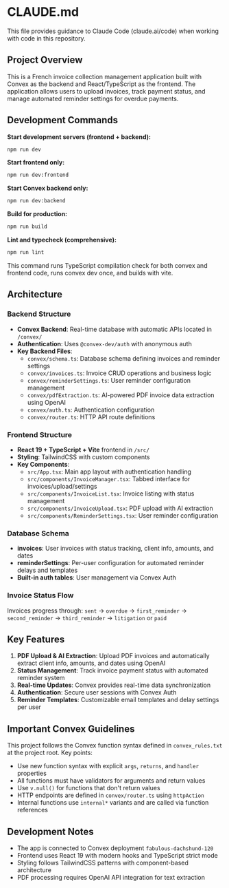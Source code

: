 # CLAUDE.md

This file provides guidance to Claude Code (claude.ai/code) when working with code in this repository.

## Project Overview

This is a French invoice collection management application built with Convex as the backend and React/TypeScript as the frontend. The application allows users to upload invoices, track payment status, and manage automated reminder settings for overdue payments.

## Development Commands

**Start development servers (frontend + backend):**
```bash
npm run dev
```

**Start frontend only:**
```bash
npm run dev:frontend
```

**Start Convex backend only:**
```bash
npm run dev:backend
```

**Build for production:**
```bash
npm run build
```

**Lint and typecheck (comprehensive):**
```bash
npm run lint
```

This command runs TypeScript compilation check for both convex and frontend code, runs convex dev once, and builds with vite.

## Architecture

### Backend Structure
- **Convex Backend**: Real-time database with automatic APIs located in `/convex/`
- **Authentication**: Uses `@convex-dev/auth` with anonymous auth
- **Key Backend Files**:
  - `convex/schema.ts`: Database schema defining invoices and reminder settings
  - `convex/invoices.ts`: Invoice CRUD operations and business logic
  - `convex/reminderSettings.ts`: User reminder configuration management
  - `convex/pdfExtraction.ts`: AI-powered PDF invoice data extraction using OpenAI
  - `convex/auth.ts`: Authentication configuration
  - `convex/router.ts`: HTTP API route definitions

### Frontend Structure
- **React 19 + TypeScript + Vite** frontend in `/src/`
- **Styling**: TailwindCSS with custom components
- **Key Components**:
  - `src/App.tsx`: Main app layout with authentication handling
  - `src/components/InvoiceManager.tsx`: Tabbed interface for invoices/upload/settings
  - `src/components/InvoiceList.tsx`: Invoice listing with status management
  - `src/components/InvoiceUpload.tsx`: PDF upload with AI extraction
  - `src/components/ReminderSettings.tsx`: User reminder configuration

### Database Schema
- **invoices**: User invoices with status tracking, client info, amounts, and dates
- **reminderSettings**: Per-user configuration for automated reminder delays and templates
- **Built-in auth tables**: User management via Convex Auth

### Invoice Status Flow
Invoices progress through: `sent` → `overdue` → `first_reminder` → `second_reminder` → `third_reminder` → `litigation` or `paid`

## Key Features

1. **PDF Upload & AI Extraction**: Upload PDF invoices and automatically extract client info, amounts, and dates using OpenAI
2. **Status Management**: Track invoice payment status with automated reminder system
3. **Real-time Updates**: Convex provides real-time data synchronization
4. **Authentication**: Secure user sessions with Convex Auth
5. **Reminder Templates**: Customizable email templates and delay settings per user

## Important Convex Guidelines

This project follows the Convex function syntax defined in `convex_rules.txt` at the project root. Key points:
- Use new function syntax with explicit `args`, `returns`, and `handler` properties
- All functions must have validators for arguments and return values
- Use `v.null()` for functions that don't return values
- HTTP endpoints are defined in `convex/router.ts` using `httpAction`
- Internal functions use `internal*` variants and are called via function references

## Development Notes

- The app is connected to Convex deployment `fabulous-dachshund-120`
- Frontend uses React 19 with modern hooks and TypeScript strict mode
- Styling follows TailwindCSS patterns with component-based architecture
- PDF processing requires OpenAI API integration for text extraction